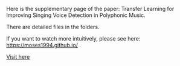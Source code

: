 Here is the supplementary page of the paper: Transfer Learning for Improving Singing Voice Detection in Polyphonic Music. 


There are detailed files in the folders. 


If you want to watch more intuitively, please see here: https://moses1994.github.io/ .


<a href="https://moses1994.github.io/test" target="_blank">Visit here</a>
